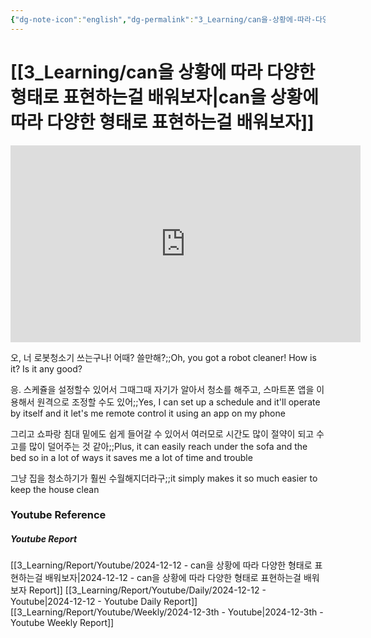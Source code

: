 ```yaml
---
{"dg-note-icon":"english","dg-permalink":"3_Learning/can을-상황에-따라-다양한-형태로-표현하는걸-배워보자","created-date":"2024-12-12 12:07:39 am","date":"2024-12-12","type":"youtube","tags":["youtube","english","flashcards"],"aliases":null,"youtuber":"빨모쌤","channelName":"라이브 아카데미","link":"https://www.youtube.com/watch?v=1UldVaX1GXo","img":"https://img.youtube.com/vi/1UldVaX1GXo/0.jpg","dg-publish":true,"permalink":"/3_Learning/can을-상황에-따라-다양한-형태로-표현하는걸-배워보자/","dgPassFrontmatter":true,"noteIcon":"english"}
---
```


# [[3_Learning/can을 상황에 따라 다양한 형태로 표현하는걸 배워보자\|can을 상황에 따라 다양한 형태로 표현하는걸 배워보자]]


<div class="container-root"><span></span></div><div><div class="container-root"><iframe width="560" height="315" src="https://www.youtube.com/embed/1UldVaX1GXo" title="YouTube video player" frameborder="0" allow="accelerometer; autoplay; clipboard-write; encrypted-media; gyroscope; picture-in-picture; web-share" allowfullscreen=""></iframe></div></div>

오, 너 로봇청소기 쓰는구나! 어때? 쓸만해?;;Oh, you got a robot cleaner! How is it? Is it any good?
<!--SR:!2025-03-06,45,290-->
응. 스케쥴을 설정할수 있어서 그때그때 자기가 알아서 청소를 해주고, 스마트폰 앱을 이용해서 원격으로 조정할 수도 있어;;Yes, I can set up a schedule and it'll operate by itself and it let's me remote control it using an app on my phone
<!--SR:!2025-01-22,5,190-->
그리고 쇼파랑 침대 밑에도 쉽게 들어갈 수 있어서 여러모로 시간도 많이 절약이 되고 수고를 많이 덜어주는 것 같아;;Plus, it can easily reach under the sofa and the bed so in a lot of ways it saves me a lot of time and trouble
<!--SR:!2025-01-22,8,250-->
그냥 집을 청소하기가 훨씬 수월해지더라구;;it simply makes it so much easier to keep the house clean
<!--SR:!2025-01-27,13,230-->













### Youtube Reference
##### Youtube Report
[[3_Learning/Report/Youtube/2024-12-12 - can을 상황에 따라 다양한 형태로 표현하는걸 배워보자\|2024-12-12 - can을 상황에 따라 다양한 형태로 표현하는걸 배워보자 Report]]
[[3_Learning/Report/Youtube/Daily/2024-12-12 - Youtube\|2024-12-12 - Youtube Daily Report]]
[[3_Learning/Report/Youtube/Weekly/2024-12-3th - Youtube\|2024-12-3th - Youtube Weekly Report]]

